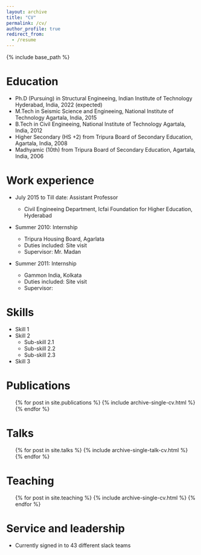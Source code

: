 ```yaml
---
layout: archive
title: "CV"
permalink: /cv/
author_profile: true
redirect_from:
  - /resume
---
```


{% include base_path %}

Education
======
* Ph.D (Pursuing) in Structural Engineeing, Indian Institute of Technology Hyderabad, India, 2022 (expected)
* M.Tech in Seismic Science and Engineeing, National Institute of Technology Agartala, India, 2015
* B.Tech in Civil Engineeing, National Institute of Technology Agartala, India, 2012
* Higher Secondary (HS +2) from Tripura Board of Secondary Education, Agartala, India, 2008
* Madhyamic (10th) from Tripura Board of Secondary Education, Agartala, India, 2006

Work experience
======
* July 2015 to Till date: Assistant Professor
  * Civil Engineeing Department, Icfai Foundation for Higher Education, Hyderabad

  
* Summer 2010: Internship
  * Tripura Housing Board, Agarlata
  * Duties included: Site visit
  * Supervisor: Mr. Madan

* Summer 2011: Internship
  * Gammon India, Kolkata
  * Duties included: Site visit
  * Supervisor: 
  
Skills
======
* Skill 1
* Skill 2
  * Sub-skill 2.1
  * Sub-skill 2.2
  * Sub-skill 2.3
* Skill 3

Publications
======
  <ul>{% for post in site.publications %}
    {% include archive-single-cv.html %}
  {% endfor %}</ul>
  
Talks
======
  <ul>{% for post in site.talks %}
    {% include archive-single-talk-cv.html %}
  {% endfor %}</ul>
  
Teaching
======
  <ul>{% for post in site.teaching %}
    {% include archive-single-cv.html %}
  {% endfor %}</ul>
  
Service and leadership
======
* Currently signed in to 43 different slack teams
